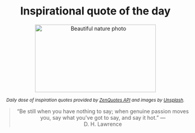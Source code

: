 
<div align="center">

# Inspirational quote of the day

<img src="./data/photo.jpeg" alt="Beautiful nature photo" width="320" height="180">

<sub><i>Daily dose of inspiration quotes provided by [ZenQuotes API](https://zenquotes.io/) and images by [Unsplash](https://unsplash.com/).</i></sub>


<blockquote>&ldquo;Be still when you have nothing to say; when genuine passion moves you, say what you've got to say, and say it hot.&rdquo; &mdash; <footer>D. H. Lawrence</footer></blockquote>

</div>

